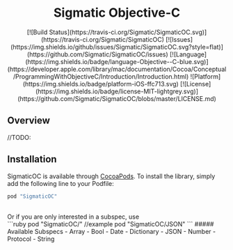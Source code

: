 
<h1 align="center">Sigmatic Objective-C</h1>

<p align="center">
[![Build Status](https://travis-ci.org/Sigmatic/SigmaticOC.svg)](https://travis-ci.org/Sigmatic/SigmaticOC)
[![Issues](https://img.shields.io/github/issues/Sigmatic/SigmaticOC.svg?style=flat)](https://github.com/Sigmatic/SigmaticOC/issues)
[![Language](https://img.shields.io/badge/language-Objective--C-blue.svg)](https://developer.apple.com/library/mac/documentation/Cocoa/Conceptual/ProgrammingWithObjectiveC/Introduction/Introduction.html)
![Platform](https://img.shields.io/badge/platform-iOS-ffc713.svg)
[![License](https://img.shields.io/badge/license-MIT-lightgrey.svg)](https://github.com/Sigmatic/SigmaticOC/blobs/master/LICENSE.md)
</p>

## Overview

//TODO:

## Installation

SigmaticOC is available through [CocoaPods](http://cocoapods.org). To install the library, simply add the following line to your Podfile:
```ruby
pod "SigmaticOC"
```
<br />
Or if you are only interested in a subspec, use 
<br />
```ruby
pod "SigmaticOC/<Subspec>"
//example
pod "SigmaticOC/JSON"
```
##### Available Subspecs
- Array
- Bool
- Date
- Dictionary
- JSON
- Number
- Protocol
- String

